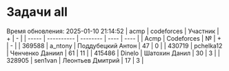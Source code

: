 # Задачи all
Время обновления: 2025-01-10 21:14:52
| acmp  | codeforces | Участник | +    | -    |
| ----- | ---------- | -------- | ---- | ---- |
| Acmp | Codeforces | № | + | - |
| 369588 | a_ntony | Поддубецкий Антон | 47 | 0 |
| 430719 | pchelka12 | Ченченко Даниил | 61 | 11 |
| 415486 | Dinelo | Шатохин Данил | 30 | 3 |
| 328905 | sen1van | Леонтьев Дмитрий | 17 | 3 |
